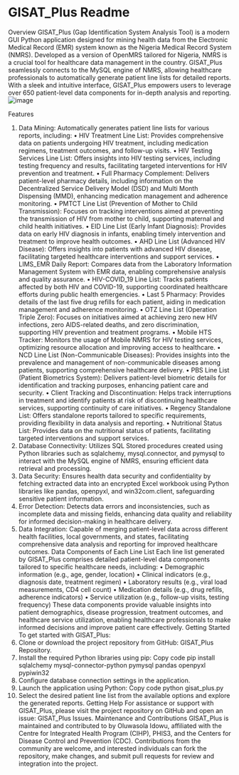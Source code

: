 # GISAT_Plus Readme
Overview
GISAT_Plus (Gap Identification System Analysis Tool) is a modern GUI Python application designed for mining health data from the Electronic Medical Record (EMR) system known as the Nigeria Medical Record System (NMRS). Developed as a version of OpenMRS tailored for Nigeria, NMRS is a crucial tool for healthcare data management in the country. GISAT_Plus seamlessly connects to the MySQL engine of NMRS, allowing healthcare professionals to automatically generate patient line lists for detailed reports. With a sleek and intuitive interface, GISAT_Plus empowers users to leverage over 650 patient-level data components for in-depth analysis and reporting.
![image](https://github.com/OluwasolaIdowu645/DataScience-GISAT_Plus/assets/162600317/73e12c97-8acf-4aca-96f4-a9b9300de102)

Features
1.	Data Mining: Automatically generates patient line lists for various reports, including:
      •	HIV Treatment Line List: Provides comprehensive data on patients undergoing HIV treatment, including medication regimens, treatment outcomes, and follow-up visits.
      •	HIV Testing Services Line List: Offers insights into HIV testing services, including testing frequency and results, facilitating targeted interventions for HIV prevention and treatment.
      •	Full Pharmacy Complement: Delivers patient-level pharmacy details, including information on the Decentralized Service Delivery Model (DSD) and Multi Month Dispensing (MMD), enhancing medication management and adherence monitoring.
      •	PMTCT Line List (Prevention of Mother to Child Transmission): Focuses on tracking interventions aimed at preventing the transmission of HIV from mother to child, supporting maternal and child health initiatives.
      •	EID Line List (Early Infant Diagnosis): Provides data on early HIV diagnosis in infants, enabling timely intervention and treatment to improve health outcomes.
      •	AHD Line List (Advanced HIV Disease): Offers insights into patients with advanced HIV disease, facilitating targeted healthcare interventions and support services.
      •	LIMS_EMR Daily Report: Compares data from the Laboratory Information Management System with EMR data, enabling comprehensive analysis and quality assurance.
      •	HIV-COVID_19 Line List: Tracks patients affected by both HIV and COVID-19, supporting coordinated healthcare efforts during public health emergencies.
      •	Last 5 Pharmacy: Provides details of the last five drug refills for each patient, aiding in medication management and adherence monitoring.
      •	OTZ Line List (Operation Triple Zero): Focuses on initiatives aimed at achieving zero new HIV infections, zero AIDS-related deaths, and zero discrimination, supporting HIV prevention and treatment programs.
      •	Mobile HTS Tracker: Monitors the usage of Mobile NMRS for HIV testing services, optimizing resource allocation and improving access to healthcare.
      •	NCD Line List (Non-Communicable Diseases): Provides insights into the prevalence and management of non-communicable diseases among patients, supporting comprehensive healthcare delivery.
      •	PBS Line List (Patient Biometrics System): Delivers patient-level biometric details for identification and tracking purposes, enhancing patient care and security.
      •	Client Tracking and Discontinuation: Helps track interruptions in treatment and identify patients at risk of discontinuing healthcare services, supporting continuity of care initiatives.
      •	Regency Standalone List: Offers standalone reports tailored to specific requirements, providing flexibility in data analysis and reporting.
      •	Nutritional Status List: Provides data on the nutritional status of patients, facilitating targeted interventions and support services.
2.	Database Connectivity: Utilizes SQL Stored procedures created using Python libraries such as sqlalchemy, mysql.connector, and pymysql to interact with the MySQL engine of NMRS, ensuring efficient data retrieval and processing.
3.	Data Security: Ensures health data security and confidentiality by fetching extracted data into an encrypted Excel workbook using Python libraries like pandas, openpyxl, and win32com.client, safeguarding sensitive patient information.
4.	Error Detection: Detects data errors and inconsistencies, such as incomplete data and missing fields, enhancing data quality and reliability for informed decision-making in healthcare delivery.
5.	Data Integration: Capable of merging patient-level data across different health facilities, local governments, and states, facilitating comprehensive data analysis and reporting for improved healthcare outcomes.
Data Components of Each Line List
Each line list generated by GISAT_Plus comprises detailed patient-level data components tailored to specific healthcare needs, including:
  •	Demographic information (e.g., age, gender, location)
  •	Clinical indicators (e.g., diagnosis date, treatment regimen)
  •	Laboratory results (e.g., viral load measurements, CD4 cell count)
  •	Medication details (e.g., drug refills, adherence indicators)
  •	Service utilization (e.g., follow-up visits, testing frequency)
These data components provide valuable insights into patient demographics, disease progression, treatment outcomes, and healthcare service utilization, enabling healthcare professionals to make informed decisions and improve patient care effectively.
Getting Started
To get started with GISAT_Plus:
1.	Clone or download the project repository from GitHub: GISAT_Plus Repository.
2.	Install the required Python libraries using pip:
Copy code
pip install sqlalchemy mysql-connector-python pymysql pandas openpyxl pypiwin32 
3.	Configure database connection settings in the application.
4.	Launch the application using Python:
Copy code
python gisat_plus.py 
5.	Select the desired patient line list from the available options and explore the generated reports.
Getting Help
For assistance or support with GISAT_Plus, please visit the project repository on GitHub and open an issue: GISAT_Plus Issues.
Maintenance and Contributions
GISAT_Plus is maintained and contributed to by Oluwasola Idowu, affiliated with the Centre for Integrated Health Program (CIHP), PHIS3, and the Centers for Disease Control and Prevention (CDC). Contributions from the community are welcome, and interested individuals can fork the repository, make changes, and submit pull requests for review and integration into the project.
